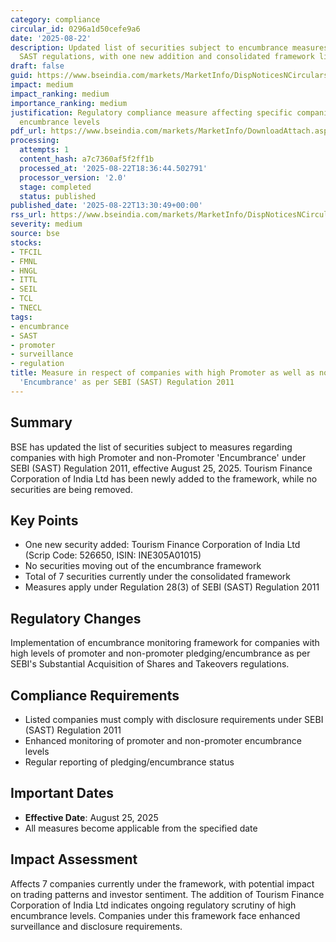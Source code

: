 ```yaml
---
category: compliance
circular_id: 0296a1d50cefe9a6
date: '2025-08-22'
description: Updated list of securities subject to encumbrance measures under SEBI
  SAST regulations, with one new addition and consolidated framework list.
draft: false
guid: https://www.bseindia.com/markets/MarketInfo/DispNoticesNCirculars.aspx?Noticeid={C1E5F39B-C1E9-451E-BD4A-42DBFB0D9DD7}&noticeno=20250822-54&dt=08/22/2025&icount=54&totcount=86&flag=0
impact: medium
impact_ranking: medium
importance_ranking: medium
justification: Regulatory compliance measure affecting specific companies with high
  encumbrance levels
pdf_url: https://www.bseindia.com/markets/MarketInfo/DownloadAttach.aspx?id=20250822-54&attachedId=a0f68fa4-dbc9-4e71-9edc-07a2225fcae6
processing:
  attempts: 1
  content_hash: a7c7360af5f2ff1b
  processed_at: '2025-08-22T18:36:44.502791'
  processor_version: '2.0'
  stage: completed
  status: published
published_date: '2025-08-22T13:30:49+00:00'
rss_url: https://www.bseindia.com/markets/MarketInfo/DispNoticesNCirculars.aspx?Noticeid={C1E5F39B-C1E9-451E-BD4A-42DBFB0D9DD7}&noticeno=20250822-54&dt=08/22/2025&icount=54&totcount=86&flag=0
severity: medium
source: bse
stocks:
- TFCIL
- FMNL
- HNGL
- ITTL
- SEIL
- TCL
- TNECL
tags:
- encumbrance
- SAST
- promoter
- surveillance
- regulation
title: Measure in respect of companies with high Promoter as well as non-Promoter
  'Encumbrance' as per SEBI (SAST) Regulation 2011
---
```


## Summary

BSE has updated the list of securities subject to measures regarding companies with high Promoter and non-Promoter 'Encumbrance' under SEBI (SAST) Regulation 2011, effective August 25, 2025. Tourism Finance Corporation of India Ltd has been newly added to the framework, while no securities are being removed.

## Key Points

- One new security added: Tourism Finance Corporation of India Ltd (Scrip Code: 526650, ISIN: INE305A01015)
- No securities moving out of the encumbrance framework
- Total of 7 securities currently under the consolidated framework
- Measures apply under Regulation 28(3) of SEBI (SAST) Regulation 2011

## Regulatory Changes

Implementation of encumbrance monitoring framework for companies with high levels of promoter and non-promoter pledging/encumbrance as per SEBI's Substantial Acquisition of Shares and Takeovers regulations.

## Compliance Requirements

- Listed companies must comply with disclosure requirements under SEBI (SAST) Regulation 2011
- Enhanced monitoring of promoter and non-promoter encumbrance levels
- Regular reporting of pledging/encumbrance status

## Important Dates

- **Effective Date**: August 25, 2025
- All measures become applicable from the specified date

## Impact Assessment

Affects 7 companies currently under the framework, with potential impact on trading patterns and investor sentiment. The addition of Tourism Finance Corporation of India Ltd indicates ongoing regulatory scrutiny of high encumbrance levels. Companies under this framework face enhanced surveillance and disclosure requirements.